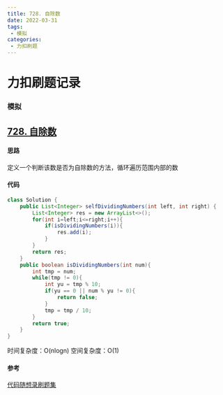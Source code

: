 ```yaml
---
title: 728. 自除数
date: 2022-03-31
tags:
 - 模拟
categories: 
 - 力扣刷题
---
```


# 力扣刷题记录 
### 模拟
## [728. 自除数](https://leetcode-cn.com/problems/self-dividing-numbers/)

#### 思路
定义一个判断该数是否为自除数的方法，循环遍历范围内部的数
#### 代码

```java
class Solution {
    public List<Integer> selfDividingNumbers(int left, int right) {
        List<Integer> res = new ArrayList<>();
        for(int i=left;i<=right;i++){
            if(isDividingNumbers(i)){
                res.add(i);
            }
        }
        return res;
    }
    public boolean isDividingNumbers(int num){
        int tmp = num;
        while(tmp != 0){
            int yu = tmp % 10;
            if(yu == 0 || num % yu != 0){
                return false;
            }
            tmp = tmp / 10;
        }
        return true;
    }
}
```
时间复杂度：O(nlogn)
空间复杂度：O(1)  

#### 参考
[代码随想录刷题集](https://programmercarl.com/0062.%E4%B8%8D%E5%90%8C%E8%B7%AF%E5%BE%84.html#%E6%80%9D%E8%B7%AF)